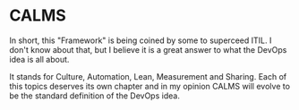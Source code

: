 # CALMS

In short, this "Framework" is being coined by some to superceed ITIL. I don't know about that, but I believe it is a great answer to what the DevOps idea is all about.

It stands for Culture, Automation, Lean, Measurement and Sharing. Each of this topics deserves its own chapter and in my opinion CALMS will evolve to be the standard definition of the DevOps idea.

